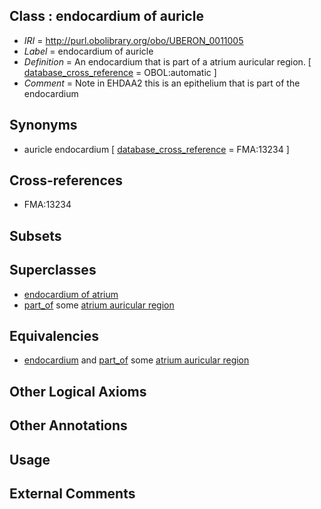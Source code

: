 
## Class : endocardium of auricle

 * *IRI* = http://purl.obolibrary.org/obo/UBERON_0011005
 * *Label* = endocardium of auricle
 * *Definition* = An endocardium that is part of a atrium auricular region. [ [database_cross_reference](../../ef/oboInOwl#hasDbXref.md) = OBOL:automatic ]
 * *Comment* = Note in EHDAA2 this is an epithelium that is part of the endocardium

## Synonyms

 * auricle endocardium [ [database_cross_reference](../../ef/oboInOwl#hasDbXref.md) = FMA:13234 ]

## Cross-references

 * FMA:13234

## Subsets


## Superclasses

 * [endocardium of atrium](../../UBERON/66/UBERON_0002166.md)
 * [part_of](../../BFO/50/BFO_0000050.md) some [atrium auricular region](../../UBERON/18/UBERON_0006618.md)

## Equivalencies

 * [endocardium](../../UBERON/65/UBERON_0002165.md) and [part_of](../../BFO/50/BFO_0000050.md) some [atrium auricular region](../../UBERON/18/UBERON_0006618.md)

## Other Logical Axioms


## Other Annotations


## Usage


## External Comments

